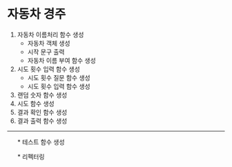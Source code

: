 # 자동차 경주

1. 자동차 이름처리 함수 생성
   - 자동차 객체 생성
   - 시작 문구 출력
   - 자동차 이름 부여 함수 생성
2. 시도 횟수 입력 함수 생성
   - 시도 횟수 질문 함수 생성
   - 시도 횟수 입력 함수 생성
3. 랜덤 숫자 함수 생성
4. 시도 함수 생성
5. 결과 확인 함수 생성
6. 결과 출력 함수 생성

---
<ol> * 테스트 함수 생성</ol>
<ol> * 리펙터링 </ol>
